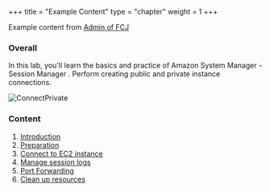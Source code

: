 +++
title = "Example Content"
type = "chapter"
weight = 1
+++

Example content from [Admin of FCJ](https://github.com/Van-Hoang-Kha)

### Overall
 In this lab, you'll learn the basics and practice of Amazon  System Manager - Session Manager
. Perform creating public and private instance connections. 

![ConnectPrivate](./images/arc-log.png) 

### Content
 1. [Introduction ](1-introduce/)
 2. [Preparation](2-prerequiste/)
 3. [Connect to EC2 instance](3-accessibilitytoinstances/)
 4. [Manage session logs](4-s3log/)
 5. [Port Forwarding](5-Portfwd/)
 6. [Clean up resources](6-cleanup/)
